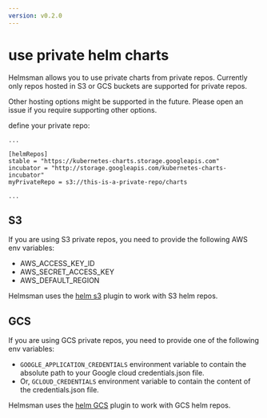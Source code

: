 ```yaml
---
version: v0.2.0
---
```


# use private helm charts

Helmsman allows you to use private charts from private repos. Currently only repos hosted in S3 or GCS buckets are supported for private repos. 

Other hosting options might be supported in the future. Please open an issue if you require supporting other options.

define your private repo: 

```
...

[helmRepos]
stable = "https://kubernetes-charts.storage.googleapis.com"
incubator = "http://storage.googleapis.com/kubernetes-charts-incubator"
myPrivateRepo = s3://this-is-a-private-repo/charts

...
``` 

## S3

If you are using S3 private repos, you need to provide the following AWS env variables:

- AWS_ACCESS_KEY_ID
- AWS_SECRET_ACCESS_KEY
- AWS_DEFAULT_REGION

Helmsman uses the [helm s3](https://github.com/hypnoglow/helm-s3) plugin to work with S3 helm repos.

## GCS

If you are using GCS private repos, you need to provide one of the following env variables:

- `GOOGLE_APPLICATION_CREDENTIALS` environment variable to contain the absolute path to your Google cloud credentials.json file.
- Or, `GCLOUD_CREDENTIALS` environment variable to contain the content of the credentials.json file. 

Helmsman uses the [helm GCS](https://github.com/nouney/helm-gcs) plugin to work with GCS helm repos.